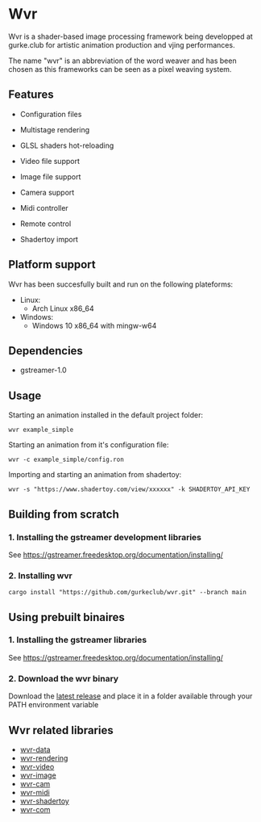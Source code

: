 # Wvr
Wvr is a shader-based image processing framework being developped at gurke.club for artistic animation production and vjing performances.

The name "wvr" is an abbreviation of the word weaver and has been chosen as this frameworks can be seen as a pixel weaving system.


## Features
 - Configuration files
 - Multistage rendering
 - GLSL shaders hot-reloading
 - Video file support
 - Image file support
 - Camera support
 - Midi controller

 - Remote control 
 - Shadertoy import 

## Platform support
Wvr has been succesfully built and run on the following plateforms:
 - Linux: 
   - Arch Linux x86_64
 - Windows: 
   - Windows 10 x86_64 with mingw-w64

## Dependencies
 - gstreamer-1.0

## Usage
Starting an animation installed in the default project folder:
```
wvr example_simple 
```

Starting an animation from it's configuration file:
```
wvr -c example_simple/config.ron
```

Importing and starting an animation from shadertoy:
```
wvr -s "https://www.shadertoy.com/view/xxxxxx" -k SHADERTOY_API_KEY
```

## Building from scratch

### 1. Installing the gstreamer development libraries
See https://gstreamer.freedesktop.org/documentation/installing/


### 2. Installing wvr
```
cargo install "https://github.com/gurkeclub/wvr.git" --branch main
```

## Using prebuilt binaires

### 1. Installing the gstreamer libraries
See https://gstreamer.freedesktop.org/documentation/installing/

### 2. Download the wvr binary
Download the [latest release](https://github.com/gurkeclub/wvr/releases/) and place it in a folder available through your PATH environment variable


## Wvr related libraries
 - [wvr-data](https://github.com/gurkeclub/wvr-data)
 - [wvr-rendering](https://github.com/gurkeclub/wvr-rendering)
 - [wvr-video](https://github.com/gurkeclub/wvr-video)
 - [wvr-image](https://github.com/gurkeclub/wvr-image)
 - [wvr-cam](https://github.com/gurkeclub/wvr-cam)
 - [wvr-midi](https://github.com/gurkeclub/wvr-midi)
 - [wvr-shadertoy](https://github.com/gurkeclub/wvr-shadertoy)
 - [wvr-com](https://github.com/gurkeclub/wvr-com)